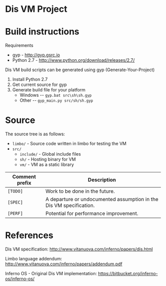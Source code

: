 Dis VM Project
========================

# Build instructions

Requirements

  * gyp - http://gyp.gsrc.io
  * Python 2.7 - http://www.python.org/download/releases/2.7/

Dis VM build scripts can be generated using gyp (Generate-Your-Project)

1. Install Python 2.7
2. Get current source for gyp
3. Generate build file for your platform
    - Windows -- `gyp.bat src\sh\sh.gyp`
    - Other -- `gyp_main.py src/sh/sh.gyp`

# Source

The source tree is as follows:

 - `limbo/` - Source code written in limbo for testing the VM
 - `src/`
     - `include/` - Global include files
     - `sh/` - Hosting binary for VM
     - `vm/` - VM as a static library


| Comment prefix | Description |
|----------------|-------------|
| `[TODO]`       | Work to be done in the future. |
| `[SPEC]`       | A departure or undocumented assumption in the Dis VM specification. |
| `[PERF]`       | Potential for performance improvement. |


# References

Dis VM specification: http://www.vitanuova.com/inferno/papers/dis.html

Limbo language addendum: http://www.vitanuova.com/inferno/papers/addendum.pdf

Inferno OS - Original Dis VM implementation: https://bitbucket.org/inferno-os/inferno-os/